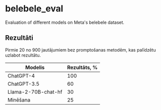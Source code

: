 # belebele_eval
Evaluation of different models on Meta's belebele dataset.


## Rezultāti

Pirmie 20 no 900 jautājumiem bez promptošanas metodēm, kas palīdzētu uzlabot rezultātu.

| Modelis             | Rezultāts, % |
|---------------------|--------------|
| ChatGPT-4           | 100          |
| ChatGPT-3.5         | 60           |
| Llama-2-70B-chat-hf | 30           |
| Minēšana            | 25           |